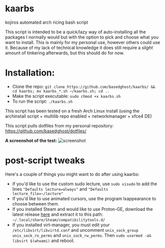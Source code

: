 # kaarbs
kojiros automated arch ricing bash script

This script is intended to be a quick/lazy way of auto-installing all the packages I normally would but with the option to pick and choose what you want to install. This is mainly for my personal use, however others could use it. Because of my lack of technical knowledge it does still require a *slight* amount of tinkering afterwards, but this should do for now.

# Installation:
- Clone the repo: `git clone https://github.com/basedghost/kaarbs/ && cd kaarbs; mv kaarbs_*.sh ~/kaarbs.sh; cd ..`
- Make the script executable: `sudo chmod +x kaarbs.sh`
- To run the script: `./kaarbs.sh`

This script has been tested on a fresh Arch Linux install (using the archinstall script + multilib repo enabled + networkmanager + xfce4 DE)

This script pulls dotfiles from my personal repository:
https://github.com/basedghost/dotfiles/

**A screenshot of the test:**
![screenshot](https://user-images.githubusercontent.com/111021033/184048144-cba87669-57d7-479d-bf45-ed37b7dc4fe2.png)

# post-script tweaks

Here's a couple of things you might want to do after using kaarbs:
- If you'd like to use the custom sudo lecture, use `sudo visudo` to add the lines `"Defaults lecture=always"` and `"Defaults lecture_file=~/lecture"`
- If you'd like to use animated cursors, use the program lxappearance to choose between them.
- If you installed Steam and would like to use Proton-GE, download the latest release [here](https://github.com/GloriousEggroll/proton-ge-custom/releases/tag/GE-Proton7-29) and extract it to this path: `~/.local/share/Steam/compatibilitytools.d/`
- If you installed virt-manager, you must edit your `/etc/libvirt/libvirtd.conf` and uncomment `unix_sock_group` `unix_sock_ro_perms` and `unix_sock_rw_perms`. Then `sudo usermod -aG libvirt $(whoami)` and reboot.
